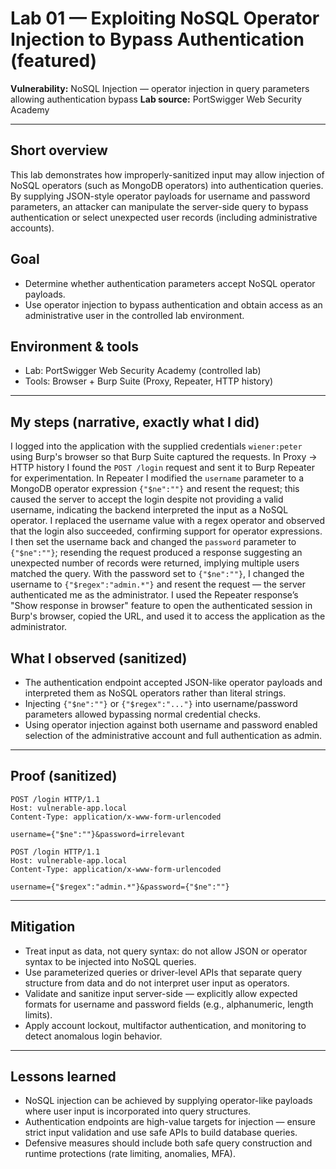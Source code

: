 # Lab 01 — Exploiting NoSQL Operator Injection to Bypass Authentication (featured)

**Vulnerability:** NoSQL Injection — operator injection in query parameters allowing authentication bypass
**Lab source:** PortSwigger Web Security Academy


---

## Short overview

This lab demonstrates how improperly-sanitized input may allow injection of NoSQL operators (such as MongoDB operators) into authentication queries. By supplying JSON-style operator payloads for username and password parameters, an attacker can manipulate the server-side query to bypass authentication or select unexpected user records (including administrative accounts).

## Goal

* Determine whether authentication parameters accept NoSQL operator payloads.
* Use operator injection to bypass authentication and obtain access as an administrative user in the controlled lab environment.

## Environment & tools

* Lab: PortSwigger Web Security Academy (controlled lab)
* Tools: Browser + Burp Suite (Proxy, Repeater, HTTP history)

---

## My steps (narrative, exactly what I did)

I logged into the application with the supplied credentials `wiener:peter` using Burp's browser so that Burp Suite captured the requests. In Proxy → HTTP history I found the `POST /login` request and sent it to Burp Repeater for experimentation. In Repeater I modified the `username` parameter to a MongoDB operator expression `{"$ne":""}` and resent the request; this caused the server to accept the login despite not providing a valid username, indicating the backend interpreted the input as a NoSQL operator. I replaced the username value with a regex operator and observed that the login also succeeded, confirming support for operator expressions. I then set the username back  and changed the `password` parameter to `{"$ne":""}`; resending the request produced a response suggesting an unexpected number of records were returned, implying multiple users matched the query. With the password set to `{"$ne":""}`, I changed the username to `{"$regex":"admin.*"}` and resent the request — the server authenticated me as the administrator. I used the Repeater response’s "Show response in browser" feature to open the authenticated session in Burp's browser, copied the URL, and used it to access the application as the administrator. 

## What I observed (sanitized)

* The authentication endpoint accepted JSON-like operator payloads and interpreted them as NoSQL operators rather than literal strings.
* Injecting `{"$ne":""}` or `{"$regex":"..."}` into username/password parameters allowed bypassing normal credential checks.
* Using operator injection against both username and password enabled selection of the administrative account and full authentication as admin.

---

## Proof (sanitized)

```
POST /login HTTP/1.1
Host: vulnerable-app.local
Content-Type: application/x-www-form-urlencoded

username={"$ne":""}&password=irrelevant
```

```
POST /login HTTP/1.1
Host: vulnerable-app.local
Content-Type: application/x-www-form-urlencoded

username={"$regex":"admin.*"}&password={"$ne":""}
```

---

## Mitigation

* Treat input as data, not query syntax: do not allow JSON or operator syntax to be injected into NoSQL queries.
* Use parameterized queries or driver-level APIs that separate query structure from data and do not interpret user input as operators.
* Validate and sanitize input server-side — explicitly allow expected formats for username and password fields (e.g., alphanumeric, length limits).
* Apply account lockout, multifactor authentication, and monitoring to detect anomalous login behavior.

---

## Lessons learned

* NoSQL injection can be achieved by supplying operator-like payloads where user input is incorporated into query structures.
* Authentication endpoints are high-value targets for injection — ensure strict input validation and use safe APIs to build database queries.
* Defensive measures should include both safe query construction and runtime protections (rate limiting, anomalies, MFA).
